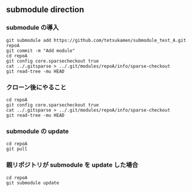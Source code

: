 ## submodule direction

### submodule の導入

```
git submodule add https://github.com/tetsukamen/submodule_test_A.git repoA
git commit -m "Add module"
cd repoA
git config core.sparsecheckout true
cat ../.gitsparse > ../.git/modules/repoA/info/sparse-checkout
git read-tree -mu HEAD
```

### クローン後にやること

```
cd repoA
git config core.sparsecheckout true
cat ../.gitsparse > ../.git/modules/repoA/info/sparse-checkout
git read-tree -mu HEAD
```

### submodule の update

```
cd repoA
git pull
```

### 親リポジトリが submodule を update した場合

```
cd repoA
git submodule update
```
